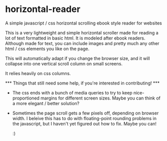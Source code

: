 # horizontal-reader
A simple javascript / css horizontal scrolling ebook style reader for websites

This is a very lightweight and simple horizontal scroller made for reading a lot of text formatted in basic html. It is modeled after ebook readers. Although made for text, you can include images and pretty much any other html / css elements you like on the page.

This will automatically adapt if you change the browser size, and it will collapse into one vertical scroll column on small screens.

It relies heavily on css columns.

*** Things that still need some help, if you're interested in contributing! ***

- The css ends with a bunch of media queries to try to keep nice-proportioned margins for different screen sizes. Maybe you can think of a more elegant / better solution?

- Sometimes the page scroll gets a few pixels off, depending on browser width. I beleive this has to do with floating-point rounding problems in the javascript, but I haven't yet figured out how to fix. Maybe you can!

  :)
